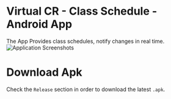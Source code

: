 # Virtual CR - Class Schedule - Android App
The App Provides class schedules, notify changes in real time.
![Application Screenshots](https://github.com/mahfuznow/mahfuznow.github.io/blob/update1/images/mahfuznow-android-work-experinece-6.webp)
# Download Apk
Check the `Release` section in order to download the latest `.apk`.
